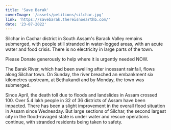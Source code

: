 ```yaml
---
title: 'Save Barak'
coverImage: '/assets/petitions/silchar.jpg'
link: 'https://savebarak.thereisnoearthb.com/'
date: '23-07-2022'
---
```


Silchar in Cachar district in South Assam's Barack Valley remains submerged, with people still stranded in water-logged areas, with an acute water and food crisis. There is no electricity in large parts of the town.

Please Donate generously to help where it is urgently needed NOW.

The Barak River, which had been swelling after incessant rainfall, flows along Silchar town. On Sunday, the river breached an embankment six kilometres upstream, at Bethukandi and by Monday, the town was submerged.

Since April, the death toll due to floods and landslides in Assam crossed 100. Over 5.4 lakh people in 32 of 36 districts of Assam have been impacted. There has been a slight improvement in the overall flood situation in Assam since Wednesday. But large sections of Silchar, the second largest city in the flood-ravaged state is under water and rescue operations continue, with stranded residents being taken to safety.
